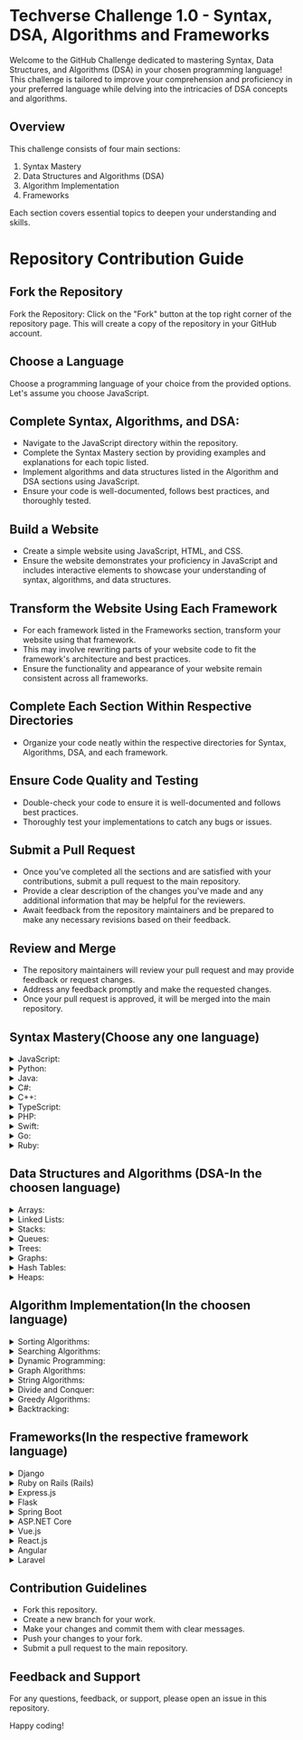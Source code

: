 # Techverse Challenge 1.0 - Syntax, DSA, Algorithms and Frameworks

Welcome to the GitHub Challenge dedicated to mastering Syntax, Data Structures, and Algorithms (DSA) in your chosen programming language! This challenge is tailored to improve your comprehension and proficiency in your preferred language while delving into the intricacies of DSA concepts and algorithms.

## Overview

This challenge consists of four main sections:

1. Syntax Mastery
2. Data Structures and Algorithms (DSA)
3. Algorithm Implementation
4. Frameworks

Each section covers essential topics to deepen your understanding and skills.

# Repository Contribution Guide

## Fork the Repository

Fork the Repository: Click on the "Fork" button at the top right corner of the repository page. This will create a copy of the repository in your GitHub account.

## Choose a Language

Choose a programming language of your choice from the provided options. Let's assume you choose JavaScript.

## Complete Syntax, Algorithms, and DSA:

- Navigate to the JavaScript directory within the repository.
- Complete the Syntax Mastery section by providing examples and explanations for each topic listed.
- Implement algorithms and data structures listed in the Algorithm and DSA sections using JavaScript.
- Ensure your code is well-documented, follows best practices, and thoroughly tested.

## Build a Website

- Create a simple website using JavaScript, HTML, and CSS.
- Ensure the website demonstrates your proficiency in JavaScript and includes interactive elements to showcase your understanding of syntax, algorithms, and data structures.

## Transform the Website Using Each Framework

- For each framework listed in the Frameworks section, transform your website using that framework.
- This may involve rewriting parts of your website code to fit the framework's architecture and best practices.
- Ensure the functionality and appearance of your website remain consistent across all frameworks.

## Complete Each Section Within Respective Directories

- Organize your code neatly within the respective directories for Syntax, Algorithms, DSA, and each framework.

## Ensure Code Quality and Testing

- Double-check your code to ensure it is well-documented and follows best practices.
- Thoroughly test your implementations to catch any bugs or issues.

## Submit a Pull Request

- Once you've completed all the sections and are satisfied with your contributions, submit a pull request to the main repository.
- Provide a clear description of the changes you've made and any additional information that may be helpful for the reviewers.
- Await feedback from the repository maintainers and be prepared to make any necessary revisions based on their feedback.

## Review and Merge

- The repository maintainers will review your pull request and may provide feedback or request changes.
- Address any feedback promptly and make the requested changes.
- Once your pull request is approved, it will be merged into the main repository.

## Syntax Mastery(Choose any one language)

<details>
<summary>JavaScript:</summary>

- Variables and Data Types
- Operators and Expressions
- Control Flow (if-else, loops)
- Functions and Modules
- Lists, Tuples, and Dictionaries (Arrays and Objects)
- File Handling (Note: Typically used in Node.js, not available in browser JavaScript)
- Exception Handling
- Object-Oriented Programming (Classes, Inheritance, Polymorphism)

</details>

<details>
<summary>Python:</summary>

- Variables and Data Types
- Operators and Expressions
- Control Flow (if-else, loops)
- Functions and Modules
- Lists, Tuples, and Dictionaries
- File Handling
- Exception Handling
- Object-Oriented Programming (Classes, Inheritance, Polymorphism)

</details>

<details>
<summary>Java:</summary>

- Variables and Data Types
- Operators and Expressions
- Control Flow (if-else, loops)
- Methods and Classes
- Arrays, Lists, and Maps
- File Handling
- Exception Handling
- Object-Oriented Programming (Classes, Inheritance, Polymorphism)

</details>

<details>
<summary>C#:</summary>

- Variables and Data Types
- Operators and Expressions
- Control Flow (if-else, loops)
- Methods and Classes
- Arrays, Lists, and Dictionaries
- File Handling
- Exception Handling
- Object-Oriented Programming (Classes, Inheritance, Polymorphism)

</details>

<details>
<summary>C++:</summary>

- Variables and Data Types
- Operators and Expressions
- Control Flow (if-else, loops)
- Functions and Classes
- Arrays, Vectors, and Maps
- File Handling
- Exception Handling
- Object-Oriented Programming (Classes, Inheritance, Polymorphism)

</details>

<details>
<summary>TypeScript:</summary>

- Variables and Data Types
- Operators and Expressions
- Control Flow (if-else, loops)
- Functions and Modules
- Arrays, Tuples, and Dictionaries
- File Handling (Note: Typically used in Node.js, not available in browser TypeScript)
- Exception Handling
- Object-Oriented Programming (Classes, Inheritance, Polymorphism)

</details>

<details>
<summary>PHP:</summary>

- Variables and Data Types
- Operators and Expressions
- Control Flow (if-else, loops)
- Functions and Modules
- Arrays and Associative Arrays
- File Handling
- Exception Handling
- Object-Oriented Programming (Classes, Inheritance, Polymorphism)

</details>

<details>
<summary>Swift:</summary>

- Variables and Data Types
- Operators and Expressions
- Control Flow (if-else, loops)
- Functions and Structures
- Arrays, Sets, and Dictionaries
- File Handling
- Exception Handling
- Object-Oriented Programming (Classes, Inheritance, Polymorphism)

</details>

<details>
<summary>Go:</summary>

- Variables and Data Types
- Operators and Expressions
- Control Flow (if-else, loops)
- Functions and Packages
- Arrays, Slices, and Maps
- File Handling
- Error Handling (No traditional exceptions)
- Object-Oriented Programming (Go doesn't have classes like traditional OOP)

</details>

<details>
<summary>Ruby:</summary>

- Variables and Data Types
- Operators and Expressions
- Control Flow (if-else, loops)
- Methods and Classes
- Arrays, Hashes, and Sets
- File Handling
- Exception Handling
- Object-Oriented Programming (Classes, Inheritance, Polymorphism)

</details>


## Data Structures and Algorithms (DSA-In the choosen language)

<details>
<summary>Arrays:</summary>

- One-dimensional arrays
- Multi-dimensional arrays
- Dynamic arrays
- Sparse arrays
- Array operations (insertion, deletion, traversal, search)

</details>

<details>
<summary>Linked Lists:</summary>

- Singly linked lists
- Doubly linked lists
- Circular linked lists
- Linked list operations (insertion, deletion, traversal, search)

</details>

<details>
<summary>Stacks:</summary>

- Stack: Last-In-First-Out (LIFO) data structure
- Stack operations (push, pop, peek)

</details>

<details>
<summary>Queues:</summary>

- Queue: First-In-First-Out (FIFO) data structure
- Queue operations (enqueue, dequeue, peek)

</details>

<details>
<summary>Trees:</summary>

- Binary trees
- Binary search trees (BST)
- Balanced trees (AVL, Red-Black trees)
- Tree traversal algorithms (in-order, pre-order, post-order)
- Binary heap (min heap, max heap)

</details>

<details>
<summary>Graphs:</summary>

- Directed graphs
- Undirected graphs
- Weighted graphs
- Graph traversal algorithms (Breadth-First Search, Depth-First Search)
- Shortest path algorithms (Dijkstra's, Bellman-Ford)
- Minimum spanning tree algorithms (Prim's, Kruskal's)

</details>

<details>
<summary>Hash Tables:</summary>

- Hashing functions
- Collision resolution techniques (chaining, open addressing)
- Hash table operations (insertion, deletion, search)

</details>

<details>
<summary>Heaps:</summary>

- Binary heap (min heap, max heap)
- Heap operations (insertion, deletion, heapify)
- Priority queue implementation using heaps

</details>


## Algorithm Implementation(In the choosen language)


<details>
<summary>Sorting Algorithms:</summary>

- Bubble Sort: Compares adjacent elements and swaps them if they are in the wrong order.
- Selection Sort: Selects the smallest (or largest) element from the unsorted portion and swaps it with the first unsorted element.
- Insertion Sort: Builds the final sorted array one element at a time by repeatedly picking the next element and inserting it into the sorted portion of the array.
- Merge Sort: Divides the array into smaller subarrays, sorts them recursively, and then merges the sorted subarrays to produce the final sorted array.
- Quick Sort: Picks an element as a pivot, partitions the array around the pivot, and recursively sorts the subarrays on either side of the pivot.

</details>

<details>
<summary>Searching Algorithms:</summary>

- Linear Search: Sequentially checks each element of the list until a match is found or the end of the list is reached.
- Binary Search: Requires the array to be sorted and repeatedly divides the search interval in half until the target element is found or the interval is empty.

</details>

<details>
<summary>Dynamic Programming:</summary>

- Fibonacci: Calculates Fibonacci numbers efficiently using memoization or bottom-up approach.
- Knapsack: Solves the 0-1 knapsack problem by considering all possible items and maximizing the total value within the given weight constraint.
- Longest Common Subsequence: Finds the longest subsequence common to two sequences using dynamic programming techniques.

</details>

<details>
<summary>Graph Algorithms:</summary>

- Breadth-First Search (BFS): Explores all the neighbor nodes at the present depth prior to moving on to the nodes at the next depth level.
- Depth-First Search (DFS): Explores as far as possible along each branch before backtracking.
- Shortest Path: Finds the shortest path between two vertices in a graph using algorithms like Dijkstra's or Bellman-Ford.
- Minimum Spanning Tree: Finds a subset of edges that connect all vertices in the graph with the minimum possible total edge weight.

</details>

<details>
<summary>String Algorithms:</summary>

- String Matching: Finds occurrences of a substring within a larger string using algorithms like Naive String Matching or KMP.
- Longest Palindromic Substring: Finds the longest substring which is a palindrome within a given string.

</details>

<details>
<summary>Divide and Conquer:</summary>

- Merge Sort: Divides the array into smaller subarrays, sorts them recursively, and then merges the sorted subarrays to produce the final sorted array.
- Quick Sort: Picks an element as a pivot, partitions the array around the pivot, and recursively sorts the subarrays on either side of the pivot.

</details>

<details>
<summary>Greedy Algorithms:</summary>

- Selects the best choice at each stage with the hope that this local optimum will lead to a global optimum.

</details>

<details>
<summary>Backtracking:</summary>

- N-Queens: Solves the N-Queens problem by placing N queens on an NxN chessboard such that no two queens attack each other.
- Subset Sum: Finds whether there is a subset of the given set with a given sum using backtracking techniques.

</details>

## Frameworks(In the respective framework language)
<details>
<summary>Django</summary>

A high-level Python web framework that encourages rapid development and clean, pragmatic design. It follows the Model-View-Controller (MVC) pattern and provides built-in features for authentication, URL routing, template engine, and database ORM.

[Official Website](https://www.djangoproject.com/)

</details>

<details>
<summary>Ruby on Rails (Rails)</summary>

A server-side web application framework written in Ruby. Rails follows the Model-View-Controller (MVC) pattern and emphasizes convention over configuration, making it easy to develop web applications with less code.

[Official Website](https://rubyonrails.org/)

</details>

<details>
<summary>Express.js</summary>

A minimalist and flexible Node.js web application framework that provides a robust set of features for building web and mobile applications. It is often used for creating APIs and server-side applications, with support for middleware and routing.

[Official Website](https://expressjs.com/)

</details>

<details>
<summary>Flask</summary>

A lightweight Python web framework that provides tools, libraries, and patterns to build web applications. Flask is known for its simplicity and extensibility, allowing developers to create scalable and customizable web applications.

[Official Website](https://flask.palletsprojects.com/)

</details>

<details>
<summary>Spring Boot</summary>

An open-source Java-based framework used to create microservices and stand-alone Spring-based applications. It simplifies the development process by providing auto-configuration and opinionated defaults, enabling developers to focus on writing business logic.

[Official Website](https://spring.io/projects/spring-boot)

</details>

<details>
<summary>ASP.NET Core</summary>

A cross-platform, high-performance framework for building modern, cloud-based, and internet-connected applications with .NET. It supports multiple programming languages, including C#, F#, and Visual Basic, and provides features like dependency injection, middleware, and MVC pattern.

[Official Website](https://dotnet.microsoft.com/apps/aspnet)

</details>

<details>
<summary>Vue.js</summary>

A progressive JavaScript framework used for building user interfaces and single-page applications. Vue.js is known for its simplicity, reactivity system, and ease of integration with existing projects, making it a popular choice for frontend development.

[Official Website](https://vuejs.org/)

</details>

<details>
<summary>React.js</summary>

A JavaScript library for building user interfaces, particularly single-page applications. React.js follows a component-based architecture, allowing developers to create reusable UI components and manage application state efficiently.

[Official Website](https://reactjs.org/)

</details>

<details>
<summary>Angular</summary>

A TypeScript-based open-source web application framework maintained by Google. Angular provides a comprehensive solution for building large-scale web applications with features like dependency injection, data binding, and powerful CLI tools.

[Official Website](https://angular.io/)

</details>

<details>
<summary>Laravel</summary>

A PHP web application framework known for its elegant syntax and expressive codebase. Laravel follows the Model-View-Controller (MVC) pattern and provides features like routing, authentication, and ORM for database interactions.

[Official Website](https://laravel.com/)

</details>



## Contribution Guidelines

- Fork this repository.
- Create a new branch for your work.
- Make your changes and commit them with clear messages.
- Push your changes to your fork.
- Submit a pull request to the main repository.

## Feedback and Support

For any questions, feedback, or support, please open an issue in this repository.

Happy coding!
